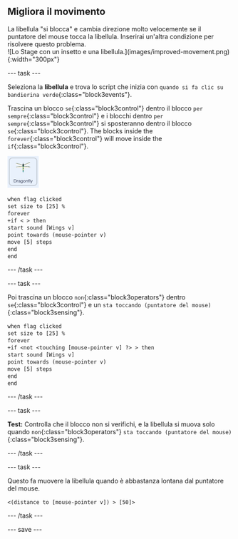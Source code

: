 ## Migliora il movimento

<div style="display: flex; flex-wrap: wrap">
<div style="flex-basis: 200px; flex-grow: 1; margin-right: 15px;">
La libellula "si blocca" e cambia direzione molto velocemente se il puntatore del mouse tocca la libellula. Inserirai un'altra condizione per risolvere questo problema.
</div>
<div>
![Lo Stage con un insetto e una libellula.](images/improved-movement.png){:width="300px"}
</div>
</div>

--- task ---

Seleziona la **libellula** e trova lo script che inizia con `quando si fa clic su bandierina verde`{:class="block3events"}.

Trascina un blocco `se`{:class="block3control"} dentro il blocco `per sempre`{:class="block3control"} e i blocchi dentro `per sempre`{:class="block3control"} si sposteranno dentro il blocco `se`{:class="block3control"}. The blocks inside the `forever`{:class="block3control"} will move inside the `if`{:class="block3control"}.

![](images/dragonfly-icon.png)

```blocks3
when flag clicked
set size to [25] %
forever
+if < > then
start sound [Wings v]
point towards (mouse-pointer v)
move [5] steps
end
end
```
--- /task ---

--- task ---

Poi trascina un blocco `non`{:class="block3operators"} dentro `se`{:class="block3control"} e un `sta toccando (puntatore del mouse)`{:class="block3sensing"}.

```blocks3
when flag clicked
set size to [25] %
forever
+if <not <touching [mouse-pointer v] ?> > then
start sound [Wings v]
point towards (mouse-pointer v)
move [5] steps
end
end
```

--- /task ---

--- task ---

**Test:** Controlla che il blocco non si verifichi, e la libellula si muova solo quando `non`{:class="block3operators"} `sta toccando (puntatore del mouse)`{:class="block3sensing"}.

--- /task ---

--- task ---

Questo fa muovere la libellula quando è abbastanza lontana dal puntatore del mouse.

```blocks3
<(distance to [mouse-pointer v]) > [50]>
```

--- /task ---

--- save ---
